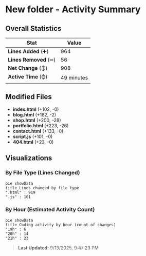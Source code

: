 # New folder - Activity Summary 

## Overall Statistics

| Stat                   | Value                                                             |
| ---------------------- | ----------------------------------------------------------------- |
| **Lines Added** (➕)   | 964                                          |
| **Lines Removed** (➖) | 56                                        |
| **Net Change** (↕)    | 908                |
| **Active Time** (⌚)   | 49 minutes |


## Modified Files
- **index.html** (+102, -0)
- **blog.html** (+182, -2)
- **shop.html** (+200, -28)
- **portfolio.html** (+223, -26)
- **contact.html** (+133, -0)
- **script.js** (+101, -0)
- **404.html** (+23, -0)

## Visualizations

### By File Type (Lines Changed)

```mermaid
pie showData
title Lines changed by file type
".html" : 919
".js" : 101
```

### By Hour (Estimated Activity Count)

```mermaid
pie showData
title Coding activity by hour (count of changes)
"19h" : 6
"20h" : 14
"21h" : 23
```


> **Last Updated:** 9/13/2025, 9:47:23 PM